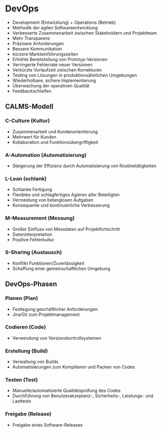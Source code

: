 # DevOps

- Development (Entwicklung) + Operations (Betrieb)
- Methodik der agilen Softwareentwicklung
- Verbesserte Zusammenarbeit zwischen Stakeholdern und Projektteam
- Mehr Transparenz
- Präzisere Anforderungen
- Bessere Kommunikation
- kürzere Markteinführungszeiten
- Erhöhte Bereitstellung von Prototyp-Versionen
- Verringerte Fehlerrate neuer Versionen
- Verkürzte Vorlaufzeit zwischen Korrekturen
- Testing von Lösungen in produktionsähnlichen Umgebungen
- Wiederholbare, sichere Implementierung
- Überwachung der operativen Qualität
- Feedbackschleifen

## CALMS-Modell

### C-Culture (Kultur)
- Zusammenarbeit und Kundenorientierung
- Mehrwert für Kunden
- Kollaboration und Funktionsübergriffigkeit

### A-Automation (Automatisierung)
- Steigerung der Effizienz durch Automatisierung von Routinetätigkeiten

### L-Lean (schlank)
- Schlanke Fertigung
- Flexibles und schlagfertiges Agieren aller Beteiligten
- Vermeidung von belanglosen Aufgaben
- Konsequente und kontinuierliche Verbesserung

### M-Measurement (Messung)
- Großer Einfluss von Messdaten auf Projektfortschritt
- Dateninterpretation
- Positive Fehlerkultur

### S-Sharing (Austausch)
- Konflikt Funktionen/Zuverlässigkeit
- Schaffung einer gemeinschaftlichen Umgebung

## DevOps-Phasen

### Planen (Plan)
- Festlegung geschäftlicher Anforderungen
- Jira/Git zum Projektmanagement

### Codieren (Code)
- Verwendung von Versionskontrollsystemen

### Erstellung (Build)
- Verwaltung von Builds
- Automatisierungen zum Kompilieren und Packen von Codes

### Testen (Test)
- Manuelle/automatisierte Qualitätsprüfung des Codes
- Durchführung von Benutzerakzeptanz-, Sicherheits-, Leistungs- und Lasttests

### Freigabe (Release)
- Freigabe eines Software-Releases
